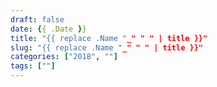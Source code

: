 ```yaml
---
draft: false
date: {{ .Date }}
title: "{{ replace .Name "_" " " | title }}"
slug: "{{ replace .Name "_" " " | title }}"
categories: ["2018", ""]
tags: [""]
---
```


